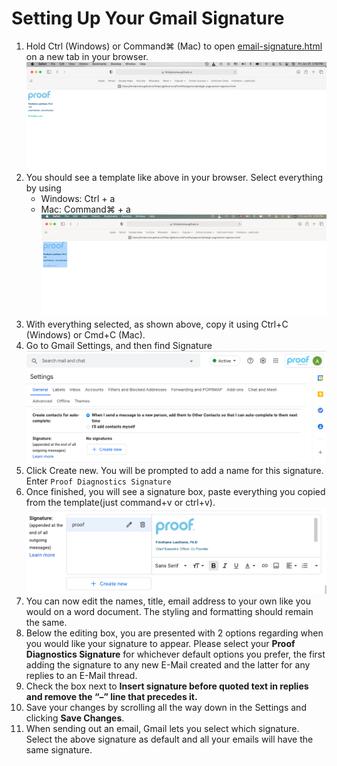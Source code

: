 # Setting Up Your Gmail Signature


1. Hold Ctrl (Windows) or Command⌘ (Mac) to open [email-signature.html](https://htmlpreview.github.io/?https://github.com/ProofDx/signature/blob/gh-pages/email-signature.html) on a new tab in your browser.   
    ![browser0](images/browser0.png)
4. You should see a template like above in your browser. Select everything by using 
    - Windows: Ctrl + a
    - Mac: Command⌘ + a
    ![browser1](images/browser1.png)
5. With everything selected, as shown above, copy it using Ctrl+C (Windows) or Cmd+C (Mac). 
6. Go to Gmail Settings, and then find Signature![setting0](images/setting0.png)
7. Click Create new. You will be prompted to add a name for this signature. Enter `Proof Diagnostics Signature`
8. Once finished, you will see a signature box, paste everything you copied from the template(just command+v or ctrl+v). ![setting1](images/setting1.png)
9. You can now edit the names, title, email address to your own like you would on a word document. The styling and formatting should remain the same. 
10. Below the editing box, you are presented with 2 options regarding when you would like your signature to appear. Please select your **Proof Diagnostics Signature** for whichever default options you prefer, the first adding the signature to any new E-Mail created and the latter for any replies to an E-Mail thread.
12. Check the box next to **Insert signature before quoted text in replies and remove the “–” line that precedes it.**
13. Save your changes by scrolling all the way down in the Settings and clicking **Save Changes**.
14. When sending out an email, Gmail lets you select which signature. Select the above signature as default and all your emails will have the same signature. 
